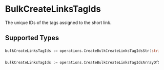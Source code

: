 # BulkCreateLinksTagIds

The unique IDs of the tags assigned to the short link.


## Supported Types

### 

```go
bulkCreateLinksTagIds := operations.CreateBulkCreateLinksTagIdsStr(string{/* values here */})
```

### 

```go
bulkCreateLinksTagIds := operations.CreateBulkCreateLinksTagIdsArrayOfStr([]string{/* values here */})
```

